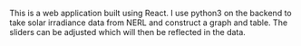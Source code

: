 This is a web application built using React. I use python3 on the backend to take solar irradiance data from NERL and construct a graph and table.
The sliders can be adjusted which will then be reflected in the data.
